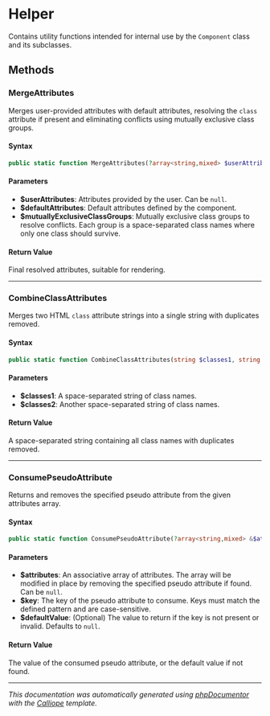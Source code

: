 # Helper

Contains utility functions intended for internal use by the `Component` class
and its subclasses.

## Methods

### MergeAttributes

Merges user-provided attributes with default attributes, resolving the
`class` attribute if present and eliminating conflicts using mutually
exclusive class groups.

#### Syntax

```php
public static function MergeAttributes(?array<string,mixed> $userAttributes, array<string,mixed> $defaultAttributes, array<int,string> $mutuallyExclusiveClassGroups): array<string,mixed>
```

#### Parameters

- **$userAttributes**: Attributes provided by the user. Can be `null`.
- **$defaultAttributes**: Default attributes defined by the component.
- **$mutuallyExclusiveClassGroups**: Mutually exclusive class groups to resolve conflicts. Each group is a space-separated class names where only one class should survive.

#### Return Value

Final resolved attributes, suitable for rendering.

---

### CombineClassAttributes

Merges two HTML `class` attribute strings into a single string with
duplicates removed.

#### Syntax

```php
public static function CombineClassAttributes(string $classes1, string $classes2): string
```

#### Parameters

- **$classes1**: A space-separated string of class names.
- **$classes2**: Another space-separated string of class names.

#### Return Value

A space-separated string containing all class names with duplicates removed.

---

### ConsumePseudoAttribute

Returns and removes the specified pseudo attribute from the given
attributes array.

#### Syntax

```php
public static function ConsumePseudoAttribute(?array<string,mixed> &$attributes, string $key, mixed $defaultValue = null): mixed
```

#### Parameters

- **$attributes**: An associative array of attributes. The array will be modified in place by removing the specified pseudo attribute if found. Can be `null`.
- **$key**: The key of the pseudo attribute to consume. Keys must match the defined pattern and are case-sensitive.
- **$defaultValue**: (Optional) The value to return if the key is not present or invalid. Defaults to `null`.

#### Return Value

The value of the consumed pseudo attribute, or the default value if not found.

---

*This documentation was automatically generated using [phpDocumentor](http://www.phpdoc.org/) with the [Calliope](https://github.com/DaphneWebFramework/Calliope) template.*
